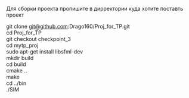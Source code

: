 Для сборки проекта пропишите в дирректории куда хотите поставть проект


git clone git@github.com:Drago160/Proj_for_TP.git  
cd Proj_for_TP  
git checkout checkpoint_3  
cd mytp_proj  
sudo apt-get install libsfml-dev  
mkdir build  
cd build  
cmake ..  
make  
cd ../bin  
./SIM  

